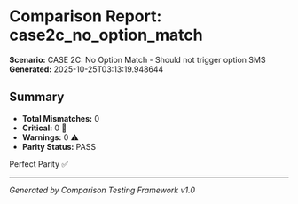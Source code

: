 # Comparison Report: case2c_no_option_match
**Scenario:** CASE 2C: No Option Match - Should not trigger option SMS
**Generated:** 2025-10-25T03:13:19.948644

## Summary
- **Total Mismatches:** 0
- **Critical:** 0 🚨
- **Warnings:** 0 ⚠️
- **Parity Status:** PASS

Perfect Parity ✅

---
*Generated by Comparison Testing Framework v1.0*